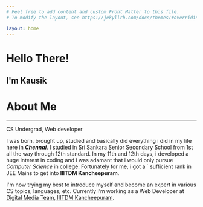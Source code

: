 ```yaml
---
# Feel free to add content and custom Front Matter to this file.
# To modify the layout, see https://jekyllrb.com/docs/themes/#overriding-theme-defaults

layout: home
---
```

<h1>Hello There!</h1>
<h2>I'm Kausik</h2>
<h1><b>About Me</b></h1>
<hr>
CS Undergrad, Web developer

<p>
  I was born, brought up, studied and basically did everything i did in my life here in <b><i>Chennai</i></b>.
  I studied in Sri Sankara Senior Secondary School from 1st all the way through 12th standard. In my 11th and 12th days, i developed a 
  huge interest in coding and i was adamant that i would only pursue <i>Computer Science</i> in college. Fortunately for me, i got a      `   sufficient rank in JEE Mains to get into <b>IIITDM Kancheepuram</b>.</p>
  
<p>
  I'm now trying my best to introduce myself and become an expert in various CS topics, languages, etc. Currently I’m working as a Web       Developer at <a href="https://github.com/DMT-IIIT">Digital Media Team, IIITDM Kancheepuram</a>.
  
